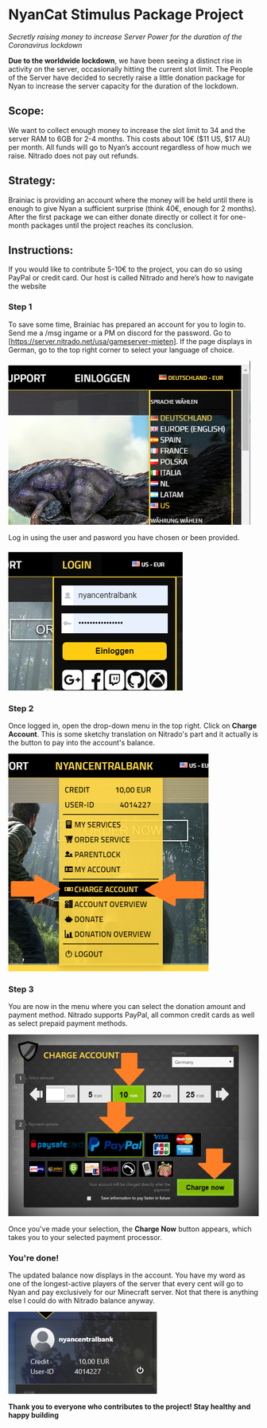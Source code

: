 # NyanCat Stimulus Package Project
*Secretly raising money to increase Server Power for the duration of the Coronavirus lockdown*


**Due to the worldwide lockdown**, we have been seeing a distinct rise in activity on the server, occasionally hitting the current slot limit. The People of the Server have decided to secretly raise a little donation package for Nyan to increase the server capacity for the duration of the lockdown.

## Scope:
We want to collect enough money to increase the slot limit to 34 and the server RAM to 6GB for 2-4 months. This costs about 10€ ($11 US, $17 AU) per month. All funds will go to Nyan’s account regardless of how much we raise. Nitrado does not pay out refunds.

## Strategy:
Brainiac is providing an account where the money will be held until there is enough to give Nyan a sufficient surprise (think 40€, enough for 2 months). After the first package we can either donate directly or collect it for one-month packages until the project reaches its conclusion.

## Instructions:
If you would like to contribute 5-10€ to the project, you can do so using PayPal or credit card. Our host is called Nitrado and here’s how to navigate the website

### Step 1
To save some time, Brainiac has prepared an account for you to login to. Send me a /msg ingame or a PM on discord for the password. Go to [https://server.nitrado.net/usa/gameserver-mieten]. If the page displays in German, go to the top right corner to select your language of choice.

![How to find the Language Settings on Nitrado](https://github.com/wickersoft/nyan-stimulus-package/raw/master/language.png "How to find the Language Settings on Nitrado")

Log in using the user and pasword you have chosen or been provided.

![Logging in to Nitrado](https://github.com/wickersoft/nyan-stimulus-package/raw/master/login.png "Logging in to Nitrado")

### Step 2
Once logged in, open the drop-down menu in the top right. Click on **Charge Account**. This is some sketchy translation on Nitrado's part and it actually is the button to pay into the account's balance.

![Logging in to Nitrado](https://github.com/wickersoft/nyan-stimulus-package/raw/master/charge.png "Navigating to the payment menu")

### Step 3
You are now in the menu where you can select the donation amount and payment method. Nitrado supports PayPal, all common credit cards as well as select prepaid payment methods.

![Logging in to Nitrado](https://github.com/wickersoft/nyan-stimulus-package/raw/master/payment.png "Filling in payment details")

Once you've made your selection, the **Charge Now** button appears, which takes you to your selected payment processor. 

### You're done!
The updated balance now displays in the account. You have my word as one of the longest-active players of the server that every cent will go to Nyan and pay exclusively for our Minecraft server. Not that there is anything else I could do with Nitrado balance anyway.

![Logging in to Nitrado](https://github.com/wickersoft/nyan-stimulus-package/raw/master/done.png "Payment has been accepted")

**Thank you to everyone who contributes to the project! Stay healthy and happy building**
